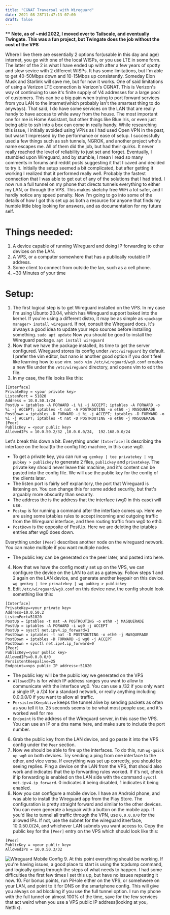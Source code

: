```yaml
---
title: "CGNAT Traversal with Wireguard"
date: 2021-08-28T11:47:13-07:00
draft: false
---
```


<b> ** Note, as of ~mid 2022, I moved over to Tailscale, and eventually Twingate. This was a fun project, but Twingate does the job without the cost of the VPS</b>

Where I live there are essentially 2 options for(usable in this day and age) internet, you go with one of the local WISPs, or you use LTE in some form. The latter of the 2 is what I have ended up with after a few years of spotty and slow sevice with 2 different WISPs. It has some limitations, but I'm able to get 40-50Mbps down and 10-15Mbps up consistently. Someday Elon Musk and Starlink will save me, but for now it works.
One of said limitations of using a Verizon LTE connection is Verizon's CGNAT. This is Verizon's way of continuing to use it's finite supply of V4 addresses for a large pool of customers. This can be a big pain when trying to port forward services from you LAN to the internet(which probably isn't the smartest thing to do anyways). That said, I do have some services on the LAN that are really handy to have access to while away from the house. The most important one for me is Home Assistant, but other things like Blue Iris, or even just being able to ssh into a box can come in really handy.
While researching this issue, I initially avoided using VPNs as I had used Open VPN in the past, but wasn't impressed by the performance or ease of setup. I successfully used a few things such as ssh tunnels, NGROK, and another project who's name escapes me. All of them did the job, but had their quirks. It never really reached the level of reliability to just set and forget.
Eventually, I stumbled upon Wireguard, and by stumble, I mean I read so many comments in forums and reddit posts suggesting it that I caved and decided to try it. Initially the setup seemed a bit complicated, but after getting it working I realized that it performed really well. Probably the fastest connection that I was able to get out of any of the solutions that I had tried. I now run a full tunnel on my phone that directs tunnels everything to either my LAN, or through the VPS. This makes sketchy free WiFi a lot safer, and I hardly notice any speed penalty. Now I'm going to go into some of the details of how I got this set up as both a resource for anyone that finds my humble little blog looking for answers, and as documentation for my future self.

# Things needed:

1. A device capable of running Wireguard and doing IP forwarding to other devices on the LAN.
2. A VPS, or a computer somewhere that has a publically routable IP address.
3. Some client to connect from outside the lan, such as a cell phone.
3. ~30 Minutes of your time

# Setup:

1. The first logical step is to get Wireguard installed on the VPS. In my case I'm using Ubunto 20.04, which has Wireguard support baked into the kernel. If you're using a different distro, it may be as simple as `<package manager> install wireguard`. If not, consult the Wireguard docs.
   It's alwaays a good idea to update your repo sources before installing something.
    `sudo apt update`
    Now you should be good to install the Wireguard package.
    `apt install wireguard` 
2. Now that we have the package installed, its time to get the server configured. Wireguard stores its config under `/etc/wireguard` by default. I prefer the vim editor, but nano is another good option if you don't feel like learning how to use vim.
    `sudo vim /etc/wireguard/wg0.conf` creates a new file under the `/etc/wireguard` directory, and opens vim to edit the file.
3. In my case, the file looks like this:
```
[Interface]
PrivateKey = <your private key>
ListenPort = 51820
Address = 10.0.50.1/24
PostUp = iptables -A FORWARD -i %i -j ACCEPT; iptables -A FORWARD -o %i -j ACCEPT; iptables -t nat -A POSTROUTING -o eth0 -j MASQUERADE
PostDown = iptables -D FORWARD -i %i -j ACCEPT; iptables -D FORWARD -o %i -j ACCEPT; iptables -t nat -D POSTROUTING -o eth0 -j MASQUERADE
[Peer]
PublicKey = <your public key>
AllowedIPs = 10.0.50.2/32 ,10.0.0.0/24,  192.168.0.0/24
```

Let's break this down a bit. Everything under `[Interface]` is describing the interface on the local(to the config file) machine, in this case wg0. 
- To get a private key, you can run `wg genkey | tee privatekey | wg pubkey > publickey` to generate 2 files, `publickey` and `privatekey`. The private key should never leave this machine, and it's content can be pasted into the config file. We will use the public key for the config of the clients later. 
- The listen port is fairly self explanitory, the port that Wireguard is listening on. You can change this for some added security, but that's arguably more obscurity than security.
- The address the is the address that the interface (wg0 in this case) will use. 
- `Postup` is for running a command after the interface comes up. Here we are using some iptables rules to accept incoming and outgoing traffic from the Wireguard interface, and then routing traffic from wg0 to eth0.
- `PostDown` is the opposite of PostUp. Here we are deleting the iptables entries after wg0 does down.

Everything under `[Peer]` describes another node on the wireguard network. You can make multiple if you want multiple nodes.

- The public key can be generated on the peer later, and pasted into here.


4. Now that we have the config mostly set up on the VPS, we can configure the device on the LAN to act as a gateway. Follow steps 1 and 2 again on the LAN device, and generate another keypair on this device. `wg genkey | tee privatekey | wg pubkey > publickey`
5. Edit `/etc/wireguard/wg0.conf` on this device now, the config should look something like this:

```
[Interface]
PrivateKey=<your private key>
Address=10.0.50.2
ListenPort=51820
PostUp = iptables -t nat -A POSTROUTING -o eth0 -j MASQUERADE
PostUp = iptables -A FORWARD -i wg0 -j ACCEPT
PostUp = sysctl net.ipv4.ip_forward=1
PostDown = iptables -t nat -D POSTROUTING -o eth0 -j MASQUERADE
PostDown = iptables -D FORWARD -i wg0 -j ACCEPT
PostDown = sysctl net.ipv4.ip_forward=0
[Peer]
PublicKey=<your public key>
AllowedIPs=0.0.0.0/0
PersistentKeepalive=25
Endpoint=<vps public IP address>:51820
```

- The public key will be the public key we generated on the VPS
-   `AllowedIPs` is for which IP address ranges you want to allow to communicate with the interface wg0. You can use a /32 if you only want a single IP, a /24 for a standard network, or really anything including 0.0.0.0/0 if you want to allow all traffic.
-  `PersistentKeepAlive` keeps the tunnel alive by sending packets as often as you tell it to. 25 seconds seems to be what most people use, and it's worked well for me
-  `Endpoint` is the address of the Wireguard server, in this case the VPS. You can use an IP or a dns name here, and make sure to include the port number.
6. Grab the public key from the LAN device, and go paste it into the VPS config under the `Peer` section. 
7. Now we should be able to fire up the interfaces. To do this, run `wg-quick up wg0` on both devices. Try sending a ping from one interface to the other, and vice versa. If everything was set up correctly, you should be seeing replies. Ping a device on the LAN from the VPS, that should also work and indicates that the ip forwarding rules worked. If it's not, check if ip forwarding is enabled on the LAN side with the command `sysctl net.ipv4.ip_forward`. 0 indicates it being disabled, 1 indicates it being enabled.
8. Now you can configure a mobile device. I have an Android phone, and was able to install the Wireguard app from the Play Store. The configuration is pretty straight forward and similar to the other devices. You can even generate a keypair with a button on the mobile app. If you'd like to tunnel all traffic through the VPN, use `0.0.0.0/0` for the allowed IPs. If not, use the subnet for the wireguard itnerface, 10.0.50.0/24, and whichever LAN subnets you want access to. Copy the public key for the `[Peer]` entry on the VPS which should look like this:
 ```
 [Peer]
PublicKey = <your public key>
AllowedIPs = 10.0.50.3/32
 ```
 ![Wireguard Mobile Config](https://s3.us-west-1.wasabisys.com/web-assets/wg_mobile_config.png)
 9. At this point everything should be working. If you're having issues, a good place to start is using the tcpdump command, and logically going through the steps of what needs to happen. I had some difficulties the first few times I set this up, but have no issues repeating it now. 
 10. For bonus points, run PiHole either on the VPS, or somehwere on your LAN, and point to it for DNS on the smartphone config. This will give you always on ad blocking if you use the full tunnel option. I run my phone with the full tunnel on almost 100% of the time, save for the few services that act weird when you use a VPS public IP address(looking at you, Netflix).


